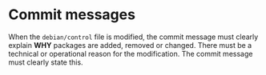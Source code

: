 # Commit messages

When the `debian/control` file is modified, the commit message must
clearly explain **WHY** packages are added, removed or changed. There
must be a technical or operational reason for the modification. The
commit message must clearly state this.

